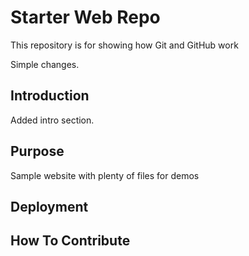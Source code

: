# Starter Web Repo

This repository is for showing how Git and GitHub work

Simple changes. 

## Introduction 

Added intro section.

## Purpose

Sample website with plenty of files for demos

## Deployment

## How To Contribute